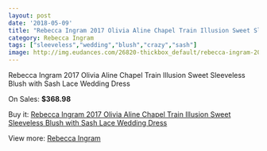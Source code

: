 ```yaml
---
layout: post
date: '2018-05-09'
title: "Rebecca Ingram 2017 Olivia Aline Chapel Train Illusion Sweet Sleeveless Blush with Sash Lace Wedding Dress"
category: Rebecca Ingram
tags: ["sleeveless","wedding","blush","crazy","sash"]
image: http://img.eudances.com/26820-thickbox_default/rebecca-ingram-2017-olivia-aline-chapel-train-illusion-sweet-sleeveless-blush-with-sash-lace-wedding-dress.jpg
---
```

Rebecca Ingram 2017 Olivia Aline Chapel Train Illusion Sweet Sleeveless Blush with Sash Lace Wedding Dress

On Sales: **$368.98**
<a href="https://www.eudances.com/en/rebecca-ingram/8933-rebecca-ingram-2017-olivia-aline-chapel-train-illusion-sweet-sleeveless-blush-with-sash-lace-wedding-dress.html"><amp-img layout="responsive" width="600" height="600" src="//img.eudances.com/26820-thickbox_default/rebecca-ingram-2017-olivia-aline-chapel-train-illusion-sweet-sleeveless-blush-with-sash-lace-wedding-dress.jpg" alt="Rebecca Ingram 2017 Olivia Aline Chapel Train Illusion Sweet Sleeveless Blush with Sash Lace Wedding Dress 0" /></a>
<a href="https://www.eudances.com/en/rebecca-ingram/8933-rebecca-ingram-2017-olivia-aline-chapel-train-illusion-sweet-sleeveless-blush-with-sash-lace-wedding-dress.html"><amp-img layout="responsive" width="600" height="600" src="//img.eudances.com/26829-thickbox_default/rebecca-ingram-2017-olivia-aline-chapel-train-illusion-sweet-sleeveless-blush-with-sash-lace-wedding-dress.jpg" alt="Rebecca Ingram 2017 Olivia Aline Chapel Train Illusion Sweet Sleeveless Blush with Sash Lace Wedding Dress 1" /></a>
<a href="https://www.eudances.com/en/rebecca-ingram/8933-rebecca-ingram-2017-olivia-aline-chapel-train-illusion-sweet-sleeveless-blush-with-sash-lace-wedding-dress.html"><amp-img layout="responsive" width="600" height="600" src="//img.eudances.com/26828-thickbox_default/rebecca-ingram-2017-olivia-aline-chapel-train-illusion-sweet-sleeveless-blush-with-sash-lace-wedding-dress.jpg" alt="Rebecca Ingram 2017 Olivia Aline Chapel Train Illusion Sweet Sleeveless Blush with Sash Lace Wedding Dress 2" /></a>
<a href="https://www.eudances.com/en/rebecca-ingram/8933-rebecca-ingram-2017-olivia-aline-chapel-train-illusion-sweet-sleeveless-blush-with-sash-lace-wedding-dress.html"><amp-img layout="responsive" width="600" height="600" src="//img.eudances.com/26827-thickbox_default/rebecca-ingram-2017-olivia-aline-chapel-train-illusion-sweet-sleeveless-blush-with-sash-lace-wedding-dress.jpg" alt="Rebecca Ingram 2017 Olivia Aline Chapel Train Illusion Sweet Sleeveless Blush with Sash Lace Wedding Dress 3" /></a>
<a href="https://www.eudances.com/en/rebecca-ingram/8933-rebecca-ingram-2017-olivia-aline-chapel-train-illusion-sweet-sleeveless-blush-with-sash-lace-wedding-dress.html"><amp-img layout="responsive" width="600" height="600" src="//img.eudances.com/26826-thickbox_default/rebecca-ingram-2017-olivia-aline-chapel-train-illusion-sweet-sleeveless-blush-with-sash-lace-wedding-dress.jpg" alt="Rebecca Ingram 2017 Olivia Aline Chapel Train Illusion Sweet Sleeveless Blush with Sash Lace Wedding Dress 4" /></a>
<a href="https://www.eudances.com/en/rebecca-ingram/8933-rebecca-ingram-2017-olivia-aline-chapel-train-illusion-sweet-sleeveless-blush-with-sash-lace-wedding-dress.html"><amp-img layout="responsive" width="600" height="600" src="//img.eudances.com/26825-thickbox_default/rebecca-ingram-2017-olivia-aline-chapel-train-illusion-sweet-sleeveless-blush-with-sash-lace-wedding-dress.jpg" alt="Rebecca Ingram 2017 Olivia Aline Chapel Train Illusion Sweet Sleeveless Blush with Sash Lace Wedding Dress 5" /></a>
<a href="https://www.eudances.com/en/rebecca-ingram/8933-rebecca-ingram-2017-olivia-aline-chapel-train-illusion-sweet-sleeveless-blush-with-sash-lace-wedding-dress.html"><amp-img layout="responsive" width="600" height="600" src="//img.eudances.com/26824-thickbox_default/rebecca-ingram-2017-olivia-aline-chapel-train-illusion-sweet-sleeveless-blush-with-sash-lace-wedding-dress.jpg" alt="Rebecca Ingram 2017 Olivia Aline Chapel Train Illusion Sweet Sleeveless Blush with Sash Lace Wedding Dress 6" /></a>
<a href="https://www.eudances.com/en/rebecca-ingram/8933-rebecca-ingram-2017-olivia-aline-chapel-train-illusion-sweet-sleeveless-blush-with-sash-lace-wedding-dress.html"><amp-img layout="responsive" width="600" height="600" src="//img.eudances.com/26823-thickbox_default/rebecca-ingram-2017-olivia-aline-chapel-train-illusion-sweet-sleeveless-blush-with-sash-lace-wedding-dress.jpg" alt="Rebecca Ingram 2017 Olivia Aline Chapel Train Illusion Sweet Sleeveless Blush with Sash Lace Wedding Dress 7" /></a>
<a href="https://www.eudances.com/en/rebecca-ingram/8933-rebecca-ingram-2017-olivia-aline-chapel-train-illusion-sweet-sleeveless-blush-with-sash-lace-wedding-dress.html"><amp-img layout="responsive" width="600" height="600" src="//img.eudances.com/26822-thickbox_default/rebecca-ingram-2017-olivia-aline-chapel-train-illusion-sweet-sleeveless-blush-with-sash-lace-wedding-dress.jpg" alt="Rebecca Ingram 2017 Olivia Aline Chapel Train Illusion Sweet Sleeveless Blush with Sash Lace Wedding Dress 8" /></a>
<a href="https://www.eudances.com/en/rebecca-ingram/8933-rebecca-ingram-2017-olivia-aline-chapel-train-illusion-sweet-sleeveless-blush-with-sash-lace-wedding-dress.html"><amp-img layout="responsive" width="600" height="600" src="//img.eudances.com/26821-thickbox_default/rebecca-ingram-2017-olivia-aline-chapel-train-illusion-sweet-sleeveless-blush-with-sash-lace-wedding-dress.jpg" alt="Rebecca Ingram 2017 Olivia Aline Chapel Train Illusion Sweet Sleeveless Blush with Sash Lace Wedding Dress 9" /></a>

Buy it: [Rebecca Ingram 2017 Olivia Aline Chapel Train Illusion Sweet Sleeveless Blush with Sash Lace Wedding Dress](https://www.eudances.com/en/rebecca-ingram/8933-rebecca-ingram-2017-olivia-aline-chapel-train-illusion-sweet-sleeveless-blush-with-sash-lace-wedding-dress.html "Rebecca Ingram 2017 Olivia Aline Chapel Train Illusion Sweet Sleeveless Blush with Sash Lace Wedding Dress")

View more: [Rebecca Ingram](https://www.eudances.com/en/131-rebecca-ingram "Rebecca Ingram")